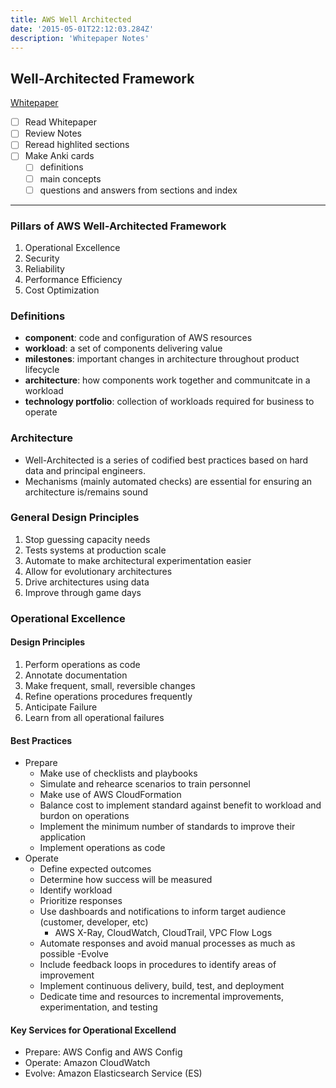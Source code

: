 ```yaml
---
title: AWS Well Architected
date: '2015-05-01T22:12:03.284Z'
description: 'Whitepaper Notes'
---
```


## Well-Architected Framework

[Whitepaper](https://d1.awsstatic.com/whitepapers/architecture/AWS_Well-Architected_Framework.pdf)

- [ ] Read Whitepaper
- [ ] Review Notes
- [ ] Reread highlited sections
- [ ] Make Anki cards
  - [ ] definitions
  - [ ] main concepts
  - [ ] questions and answers from sections and index

---

### Pillars of AWS Well-Architected Framework

1. Operational Excellence
2. Security
3. Reliability
4. Performance Efficiency
5. Cost Optimization

### Definitions

- **component**: code and configuration of AWS resources
- **workload**: a set of components delivering value
- **milestones**: important changes in architecture throughout product lifecycle
- **architecture**: how components work together and communitcate in a workload
- **technology portfolio**: collection of workloads required for business to operate

### Architecture

- Well-Architected is a series of codified best practices based on hard data and principal engineers.
- Mechanisms (mainly automated checks) are essential for ensuring an architecture is/remains sound

### General Design Principles

1. Stop guessing capacity needs
2. Tests systems at production scale
3. Automate to make architectural experimentation easier
4. Allow for evolutionary architectures
5. Drive architectures using data
6. Improve through game days

### Operational Excellence

#### Design Principles

1. Perform operations as code
2. Annotate documentation
3. Make frequent, small, reversible changes
4. Refine operations procedures frequently
5. Anticipate Failure
6. Learn from all operational failures

#### Best Practices

- Prepare
  - Make use of checklists and playbooks
  - Simulate and rehearce scenarios to train personnel
  - Make use of AWS CloudFormation
  - Balance cost to implement standard against benefit to workload and burdon on operations
  - Implement the minimum number of standards to improve their application
  - Implement operations as code
- Operate
  - Define expected outcomes
  - Determine how success will be measured
  - Identify workload
  - Prioritize responses
  - Use dashboards and notifications to inform target audience (customer, developer, etc)
    - AWS X-Ray, CloudWatch, CloudTrail, VPC Flow Logs
  - Automate responses and avoid manual processes as much as possible
    -Evolve
  - Include feedback loops in procedures to identify areas of improvement
  - Implement continuous delivery, build, test, and deployment
  - Dedicate time and resources to incremental improvements, experimentation, and testing

#### Key Services for Operational Excellend

- Prepare: AWS Config and AWS Config
- Operate: Amazon CloudWatch
- Evolve: Amazon Elasticsearch Service (ES)
